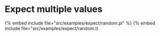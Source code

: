 # Expect multiple values


{% embed include file="src/examples/expect/random.pl" %}
{% embed include file="src/examples/expect/random.t)
